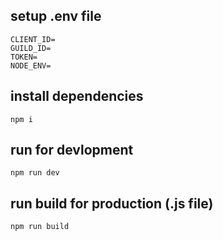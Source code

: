 ## setup .env file

```
CLIENT_ID=
GUILD_ID=
TOKEN=
NODE_ENV=
```

## install dependencies
```
npm i
```

## run for devlopment
```
npm run dev
```

## run build for production (.js file)
```
npm run build
```
